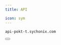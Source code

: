 ```yaml
---
title: API

icon: sym
---
```


<div class="code-block-wrapper"><!-- Note: Change nodename -->
  <pre><code>api-pokt-t.sychonix.com</code></pre>
  <button class="copy-btn"><i class="fas fa-copy"></i></button>
</div>
